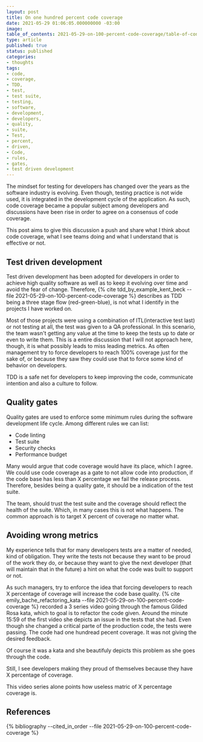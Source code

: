 ```yaml
---
layout: post
title: On one hundred percent code coverage
date: 2021-05-29 01:06:05.000000000 -03:00
image: 
table_of_contents: 2021-05-29-on-100-percent-code-coverage/table-of-contents.md
type: article
published: true
status: published
categories:
- thoughts
tags:
- code,
- coverage,
- TDD,
- test,
- test suite,
- testing,
- software,
- development,
- developers,
- quality,
- suite,
- Test,
- percent,
- driven,
- Code,
- rules,
- gates,
- test driven development
---
```


The mindset for testing for developers has changed over the years as the software
industry is evolving. Even though, testing practice is not wide used, it is integrated in the
development cycle of the application. As such, code coverage became a popular subject
among developers and discussions have been rise in order to agree on a consensus of
code coverage.

This post aims to give this discussion a push and share what I think about code coverage,
what I see teams doing and what I understand that is effective or not.

## Test driven development

Test driven development has been adopted for developers in order to achieve
high quality software as well as to keep it evolving over time and avoid
the fear of change. Therefore, {% cite tdd_by_example_kent_beck --file 2021-05-29-on-100-percent-code-coverage %}
describes as TDD being a three stage flow (red-green-blue), is not what I
identify in the projects I have worked on.

Most of those projects were using a combination of ITL(interactive test last) or not testing at all,
the test was given to a QA professional. In this scenario, the team wasn't
getting any value at the time to keep the tests up to date or even to
write them. This is a entire discussion that I will not approach here, though,
it is what possibly leads to miss leading metrics. As often management
try to force developers to reach 100% coverage just for the sake of, or because
they saw they could use that to force some kind of behavior on developers.

TDD is a safe net for developers to keep improving the code, communicate intention
and also a culture to follow.

## Quality gates

Quality gates are used to enforce some minimum rules during the software development
life cycle. Among different rules we can list:

- Code linting
- Test suite
- Security checks
- Performance budget

Many would argue that code coverage would have its place, which I agree. We could
use code coverage as a gate to not allow code into production, if the code base
has less than X percentage we fail the release process.  Therefore, besides being
a quality gate, it should be a indication of the test suite.

The team, should trust the test suite and the coverage should reflect the health
of the suite. Which, in many cases this is not what happens. The common approach
is to target X percent of coverage no matter what.

## Avoiding wrong metrics

My experience tells that for many developers tests are a matter of needed, kind
of obligation. They write the tests not because they want to be proud of the
work they do, or because they want to give the next developer (that will
maintain that in the future) a hint on what the code was built to support or
not.

As such managers, try to enforce the idea that forcing developers to
reach X percentage of coverage will increase the code base quality.
{% cite emily_bache_refactoring_kata --file 2021-05-29-on-100-percent-code-coverage %}
recorded a 3 series video going through the famous Gilded Rosa kata, which
to goal is to refactor the code given. Around the minute 15:59 of the first
video she depicts an issue in the tests that she had. Even though she
changed a critical parte of the production code, the tests were passing. The
code had one hundread pecent coverage. It was not giving the desired feedback.

Of course it was a kata and she beautifuly depicts this problem as she goes
through the code.

Still, I see developers making they proud of themselves because they have X
percentage of coverage.

This video series alone points how useless matric of X percentage coverage is.

## References

{% bibliography --cited_in_order --file 2021-05-29-on-100-percent-code-coverage %}